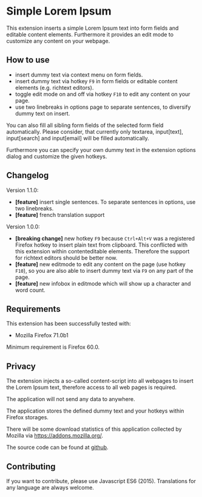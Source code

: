 # Simple Lorem Ipsum

This extension inserts a simple Lorem Ipsum text into form fields and editable content elements.
Furthermore it provides an edit mode to customize any content on your webpage.


## How to use

* insert dummy text via context menu on form fields.
* insert dummy text via hotkey ```F9``` in form fields or editable content elements (e.g. richtext editors).
* toggle edit mode on and off via hotkey ```F10``` to edit any content on your page.
* use two linebreaks in options page to separate sentences, to diversify dummy text on insert.

You can also fill all sibling form fields of the selected form field automatically.
Please consider, that currently only textarea, 
input[text], input[search] and input[email] will be filled automatically.

Furthermore you can specify your own dummy text in the extension options dialog and customize
the given hotkeys.


## Changelog

Version 1.1.0:
* **[feature]** insert single sentences. To separate sentences in options, use two linebreaks.
* **[feature]** french translation support 

Version 1.0.0:
* **[breaking change]** new hotkey ```F9``` because ```Ctrl+Alt+V``` was a registered Firefox hotkey to
  insert plain text from clipboard. This conflicted with this extension within contenteditable elements. 
  Therefore the support for richtext editors should be better now. 
* **[feature]** new editmode to edit any content on the page (use hotkey ```F10```), 
  so you are also able to insert dummy text via ```F9``` on any part of the page.
* **[feature]** new infobox in editmode which will show up a character and word count.


## Requirements

This extension has been successfully tested with:
- Mozilla Firefox 71.0b1

Minimum requirement is Firefox 60.0.

## Privacy

The extension injects a so-called content-script into all webpages to insert
the Lorem Ipsum text, therefore access to all web pages is required.

The application will not send any data to anywhere.

The application stores the defined dummy text and your hotkeys within Firefox storages.

There will be some download statistics of this application collected by Mozilla via https://addons.mozilla.org/.

The source code can be found at [github](https://github.com/simple-lorem-ipsum/simple-lorem-ipsum).



## Contributing

If you want to contribute, please use Javascript ES6 (2015).
Translations for any language are always welcome.
